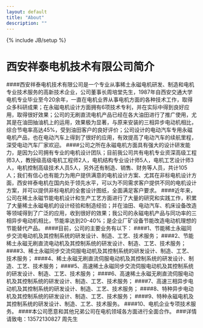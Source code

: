 ```yaml
---
layout: default
title: "About"
description: ""
---
```

{% include JB/setup %}

西安祥泰电机技术有限公司简介
=============

####西安祥泰电机技术有限公司是一个专业从事稀土永磁电机研发、制造和电机专业技术服务的高新技术企业，公司董事长周培堂先生，1987年自西安交通大学电机专业毕业至今20余年，一直在电机业界从事电机方面的各种技术工作，取得众多科研成果；在永磁电机设计方面拥有6项技术专利，并在实际中得到良好应用，取得很好效果；公司的无刷直流电机产品已经在各大油田进行了推广使用，尤其是在油田抽油机上的运用，效果极为显著，与原来安装的三相异步电动机相比，综合节电率高达45%，受到油田客户的良好评价；公司设计的电动汽车专用永磁电机产品，也在电动汽车上得到了很好的应用，有效提高了电动汽车的续航里程，深受电动汽车厂家欢迎。
####公司之所在永磁电机方面具有强大的设计研发能力，是因为公司拥有专业的电机设计团队；目前我公司共有电机专业资深高级工程师3人，教授级高级电机工程师2人，电机结构专业设计师5人，电机工艺设计师3人，电机控制高级技术人员5人，另外还有制造、销售、财务等人员，共计105人；我们有信心也有能力为用户提供满意的电机设计方案、尤其在非标电机设计方面，西安祥泰电机在国内处于领先水平，可以为不同需求客户提供不同的电机设计方案，并可以提供非标电机的全套设计图纸，全面满足客户要求。
####近年来，公司在稀土永磁节能电机设计和生产工艺方面进行了大量的研究和实践工作，积累了大量稀土永磁电机的设计经验和制造经验；并在油田、电动汽车、机床设备改造等领域得到了广泛的应用，收到很好的效果；我公司的永磁电机产品与同功率的三相异步电动机相比，节能率达到20-40%；是企业厂矿设备节能改造电动机理想的节能替代产品。
####目前，公司的主要业务有以下：
####1、节能稀土永磁同步交流电动机及其控制系统的研发设计、制造、工艺、技术服务；
####2、节能稀土永磁无刷直流电动机及其控制系统的研发设计、制造、工艺、技术服务；
####3、稀土永磁同步交流伺服电动机及其控制系统的研发设计、制造、工艺、技术服务；
####4、稀土永磁无刷直流伺服电动机及其控制系统的研发设计、制造、工艺、技术服务；
####5、高速稀土永磁同步交流伺服电动机及其控制系统的研发设计、制造、工艺、技术服务；
####6、高速稀土永磁无刷直流伺服电动机及其控制系统的研发设计、制造、工艺、技术服务；
####7、高速三相异步电动机及其控制系统的研发设计、制造、工艺、技术服务；
####8、特种异步电动机及其控制系统的研发设计、制造、工艺、技术服务；
####9、特种永磁电机及其控制系统的研发设计、制造、工艺、技术服务。
####10、电机企业专项技术服务。
####本公司愿意和其他兄弟公司在电机领域各方面进行全面合作。
###详情请致电：13572130827 周先生